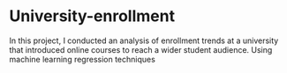 # University-enrollment
In this project, I conducted an analysis of enrollment trends at a university that introduced online courses to reach a wider student audience. Using machine learning regression techniques
